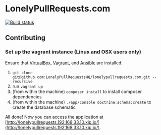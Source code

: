 # LonelyPullRequests.com
[![Build status](https://travis-ci.org/LonelyPullRequestsHQ/lonelypullrequests.com.svg)](https://travis-ci.org/LonelyPullRequestsHQ/lonelypullrequests.com)

## Contributing

### Set up the vagrant instance (Linux and OSX users only)

Ensure that [VirtualBox](https://www.virtualbox.org), [Vagrant](http://www.vagrantup.com), and [Ansible](http://www.ansible.com) are installed.

1. `git clone git@github.com:LonelyPullRequestsHQ/lonelypullrequests.com.git --recursive`
2. run `vagrant up`
3. (from within the machine) `composer install` to install composer dependencies
4. (from within the machine) `./app/console doctrine:schema:create` to create the database schematic

All done! Now you can access the application at [http://lonelypullrequests.192.168.33.10.xip.io/](http://lonelypullrequests.192.168.33.10.xip.io/).
